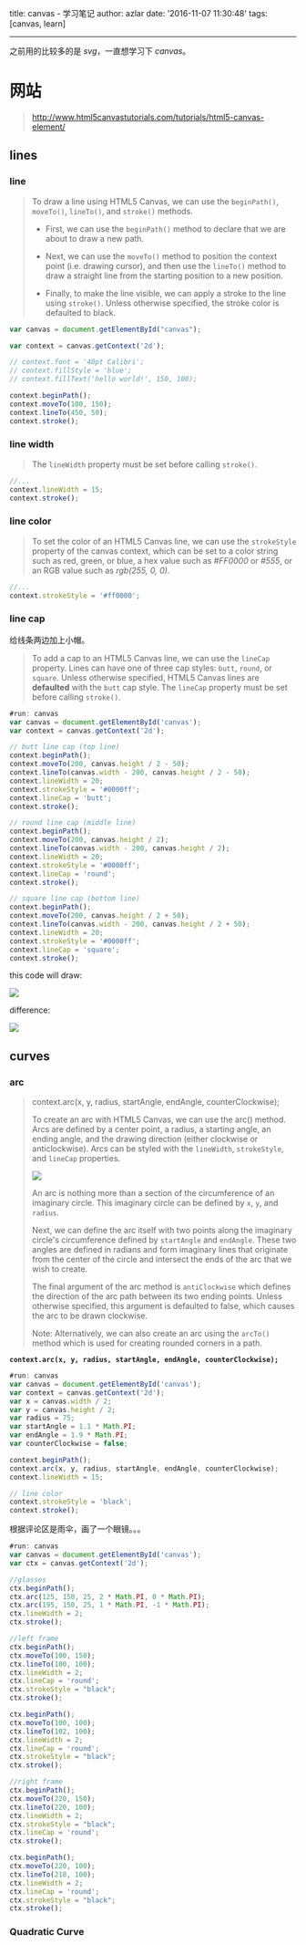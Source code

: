 title: canvas - 学习笔记
author: azlar
date: '2016-11-07 11:30:48'
tags: [canvas, learn]

---

之前用的比较多的是 *svg*，一直想学习下 *canvas*。

<!-- desc -->

# 网站
> http://www.html5canvastutorials.com/tutorials/html5-canvas-element/

## lines
### line
> To draw a line using HTML5 Canvas, we can use the `beginPath()`, `moveTo()`, `lineTo()`, and `stroke()` methods.
> 
> - First, we can use the `beginPath()` method to declare that we are about to draw a new path.  
> 
> - Next, we can use the `moveTo()` method to position the context point (i.e. drawing cursor), and then use the `lineTo()` method to draw a straight line from the starting position to a new position.  
> 
> - Finally, to make the line visible, we can apply a stroke to the line using `stroke()`.  Unless otherwise specified, the stroke color is defaulted to black.

```javascript
var canvas = document.getElementById("canvas");

var context = canvas.getContext('2d');

// context.font = '40pt Calibri';
// context.fillStyle = 'blue';
// context.fillText('hello world!', 150, 100);

context.beginPath();
context.moveTo(100, 150);
context.lineTo(450, 50);
context.stroke();
```

### line width
> The `lineWidth` property must be set before calling `stroke()`.

```javascript
//...
context.lineWidth = 15;
context.stroke();
```

### line color
> To set the color of an HTML5 Canvas line, we can use the `strokeStyle` property of the canvas context, which can be set to a color string such as red, green, or blue, a hex value such as *#FF0000* or *#555*, or an RGB value such as *rgb(255, 0, 0)*.

```javascript
//...
context.strokeStyle = '#ff0000';
```

### line cap
给线条两边加上小帽。

> To add a cap to an HTML5 Canvas line, we can use the `lineCap` property. Lines can have one of three cap styles: `butt`, `round`, or `square`. Unless otherwise specified, HTML5 Canvas lines are **defaulted** with the `butt` cap style.  The `lineCap` property must be set before calling `stroke()`.

```javascript
#run: canvas
var canvas = document.getElementById('canvas');
var context = canvas.getContext('2d');

// butt line cap (top line)
context.beginPath();
context.moveTo(200, canvas.height / 2 - 50);
context.lineTo(canvas.width - 200, canvas.height / 2 - 50);
context.lineWidth = 20;
context.strokeStyle = '#0000ff';
context.lineCap = 'butt';
context.stroke();

// round line cap (middle line)
context.beginPath();
context.moveTo(200, canvas.height / 2);
context.lineTo(canvas.width - 200, canvas.height / 2);
context.lineWidth = 20;
context.strokeStyle = '#0000ff';
context.lineCap = 'round';
context.stroke();

// square line cap (bottom line)
context.beginPath();
context.moveTo(200, canvas.height / 2 + 50);
context.lineTo(canvas.width - 200, canvas.height / 2 + 50);
context.lineWidth = 20;
context.strokeStyle = '#0000ff';
context.lineCap = 'square';
context.stroke();
```

this code will draw:

![](//blog.azlar.cc/images/canvas/canvas-line-cap.png)

difference:

![](//blog.azlar.cc/images/canvas/canvas-line-cap-1.jpg)

## curves
### arc
> context.arc(x, y, radius, startAngle, endAngle, counterClockwise);
> 
> To create an arc with HTML5 Canvas, we can use the arc() method. Arcs are defined by a center point, a radius, a starting angle, an ending angle, and the drawing direction (either clockwise or anticlockwise).  Arcs can be styled with the `lineWidth`, `strokeStyle`, and `lineCap` properties.
> 
> ![](//blog.azlar.cc/images/canvas/html5-canvas-arcs-diagram.png)
> 
> An arc is nothing more than a section of the circumference of an imaginary circle. This imaginary circle can be defined by `x`, `y`, and `radius`.
>
> Next, we can define the arc itself with two points along the imaginary circle's circumference defined by `startAngle` and `endAngle`. These two angles are defined in radians and form imaginary lines that originate from the center of the circle and intersect the ends of the arc that we wish to create.
>
> The final argument of the arc method is `antiClockwise` which defines the direction of the arc path between its two ending points. Unless otherwise specified, this argument is defaulted to false, which causes the arc to be drawn clockwise.
>
> Note: Alternatively, we can also create an arc using the `arcTo()` method which is used for creating rounded corners in a path.

**`context.arc(x, y, radius, startAngle, endAngle, counterClockwise);`**

```javascript
#run: canvas
var canvas = document.getElementById('canvas');
var context = canvas.getContext('2d');
var x = canvas.width / 2;
var y = canvas.height / 2;
var radius = 75;
var startAngle = 1.1 * Math.PI;
var endAngle = 1.9 * Math.PI;
var counterClockwise = false;

context.beginPath();
context.arc(x, y, radius, startAngle, endAngle, counterClockwise);
context.lineWidth = 15;

// line color
context.strokeStyle = 'black';
context.stroke();
```


根据评论区是雨伞，画了一个眼镜。。。

```javascript
#run: canvas
var canvas = document.getElementById('canvas');
var ctx = canvas.getContext('2d');

//glasses
ctx.beginPath();
ctx.arc(125, 150, 25, 2 * Math.PI, 0 * Math.PI);
ctx.arc(195, 150, 25, 1 * Math.PI, -1 * Math.PI);
ctx.lineWidth = 2;
ctx.stroke();

//left frame
ctx.beginPath();
ctx.moveTo(100, 150);
ctx.lineTo(100, 100);
ctx.lineWidth = 2;
ctx.lineCap = 'round';
ctx.strokeStyle = "black";
ctx.stroke();

ctx.beginPath();
ctx.moveTo(100, 100);
ctx.lineTo(102, 100);
ctx.lineWidth = 2;
ctx.lineCap = 'round';
ctx.strokeStyle = "black";
ctx.stroke();

//right frame
ctx.beginPath();
ctx.moveTo(220, 150);
ctx.lineTo(220, 100);
ctx.lineWidth = 2;
ctx.strokeStyle = "black";
ctx.lineCap = 'round';
ctx.stroke();

ctx.beginPath();
ctx.moveTo(220, 100);
ctx.lineTo(218, 100);
ctx.lineWidth = 2;
ctx.lineCap = 'round';
ctx.strokeStyle = "black";
ctx.stroke();
```

### Quadratic Curve
> 
